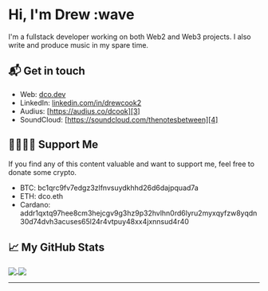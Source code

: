 # Hi, I'm Drew :wave

I'm a fullstack developer working on both Web2 and Web3 projects. I also write and produce music in my spare time.

## 📬 Get in touch

- Web: [dco.dev][1]
- LinkedIn: [linkedin.com/in/drewcook2][2]
- Audius: [https://audius.co/dcook][3]
- SoundCloud: [https://soundcloud.com/thenotesbetween][4]

## 🤜🏻🤛🏻 Support Me

If you find any of this content valuable and want to support me, feel free to donate some crypto.

- BTC: bc1qrc9fv7edgz3zlfnvsuydkhhd26d6dajpquad7a
- ETH: dco.eth
- Cardano: addr1qxtq97hee8cm3hejcgv9g3hz9p32hvlhn0rd6lyru2myxqyfzw8yqdn30d74dvh3acuses65l24r4vtpuy48xx4jxnnsud4r40

## &#x1f4c8; My GitHub Stats

<a href="https://github.com/drewcook">
  <img align="center" src="https://github-readme-stats.vercel.app/api?username=drewcook&show_icons=true&theme=dracula" />
</a>
<a href="https://github.com/drewcook">
  <img align="center" src="https://github-readme-stats.vercel.app/api/top-langs/?username=drewcook&langs_count=10&layout=compact" />
</a>

---

[1]: https://dco.dev/
[2]: https://www.linkedin.com/in/drewcook2/
[3]: https://audius.co/dcook
[4]: https://soundcloud.com/thenotesbetween
